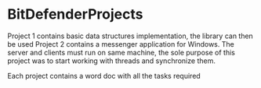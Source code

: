 # BitDefenderProjects
Project 1 contains basic data structures implementation, the library can then be used
Project 2 contains a messenger application for Windows. The server and clients must run on same machine, the sole purpose of this project was to start working with threads and synchronize them.

Each project contains a word doc with all the tasks required

